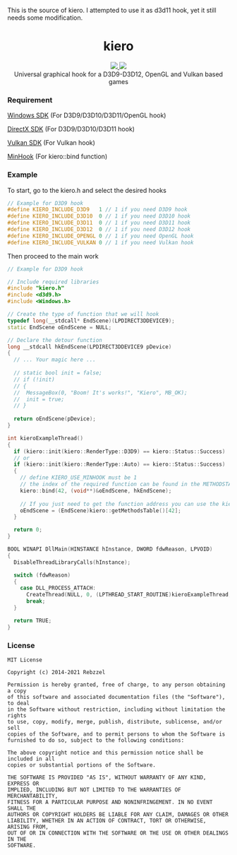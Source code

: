 This is the source of kiero. I attempted to use it as d3d11 hook, yet it still needs some modification.

<h1 align="center">kiero</h1>
<p align="center">
  <a href="https://github.com/Rebzzel/kiero/blob/master/LICENSE">
    <img src="https://img.shields.io/github/license/Rebzzel/kiero.svg?style=flat-square"/>
  </a>
  <a href="https://github.com/Rebzzel/kiero/stargazers">
    <img src="https://img.shields.io/github/stars/Rebzzel/kiero.svg?style=flat-square"/>
  </a>
  <br>
  Universal graphical hook for a D3D9-D3D12, OpenGL and Vulkan based games
</p>

### Requirement
[Windows SDK](https://www.microsoft.com/en-us/download/details.aspx?id=8279) (For D3D9/D3D10/D3D11/OpenGL hook)

[DirectX SDK](https://www.microsoft.com/en-us/download/details.aspx?id=4064) (For D3D9/D3D10/D3D11 hook)

[Vulkan SDK](https://www.lunarg.com/vulkan-sdk) (For Vulkan hook)

[MinHook](https://github.com/TsudaKageyu/minhook) (For kiero::bind function)

### Example
To start, go to the kiero.h and select the desired hooks
```C++
// Example for D3D9 hook
#define KIERO_INCLUDE_D3D9   1 // 1 if you need D3D9 hook
#define KIERO_INCLUDE_D3D10  0 // 1 if you need D3D10 hook
#define KIERO_INCLUDE_D3D11  0 // 1 if you need D3D11 hook
#define KIERO_INCLUDE_D3D12  0 // 1 if you need D3D12 hook
#define KIERO_INCLUDE_OPENGL 0 // 1 if you need OpenGL hook
#define KIERO_INCLUDE_VULKAN 0 // 1 if you need Vulkan hook
```

Then proceed to the main work
```C++
// Example for D3D9 hook

// Include required libraries
#include "kiero.h"
#include <d3d9.h>
#include <Windows.h>

// Create the type of function that we will hook
typedef long(__stdcall* EndScene)(LPDIRECT3DDEVICE9);
static EndScene oEndScene = NULL;

// Declare the detour function
long __stdcall hkEndScene(LPDIRECT3DDEVICE9 pDevice)
{
  // ... Your magic here ...
  
  // static bool init = false;
  // if (!init)
  // {
  //  MessageBox(0, "Boom! It's works!", "Kiero", MB_OK);
  //  init = true;
  // }
  
  return oEndScene(pDevice);
}

int kieroExampleThread()
{
  if (kiero::init(kiero::RenderType::D3D9) == kiero::Status::Success)
  // or
  if (kiero::init(kiero::RenderType::Auto) == kiero::Status::Success)
  {
    // define KIERO_USE_MINHOOK must be 1
    // the index of the required function can be found in the METHODSTABLE.txt
    kiero::bind(42, (void**)&oEndScene, hkEndScene);
    
    // If you just need to get the function address you can use the kiero::getMethodsTable function
    oEndScene = (EndScene)kiero::getMethodsTable()[42];
  }

  return 0;
}

BOOL WINAPI DllMain(HINSTANCE hInstance, DWORD fdwReason, LPVOID)
{
  DisableThreadLibraryCalls(hInstance);

  switch (fdwReason)
  {
    case DLL_PROCESS_ATTACH:
      CreateThread(NULL, 0, (LPTHREAD_START_ROUTINE)kieroExampleThread, NULL, 0, NULL);
      break;
  }

  return TRUE;
}

```

### License
```
MIT License

Copyright (c) 2014-2021 Rebzzel

Permission is hereby granted, free of charge, to any person obtaining a copy
of this software and associated documentation files (the "Software"), to deal
in the Software without restriction, including without limitation the rights
to use, copy, modify, merge, publish, distribute, sublicense, and/or sell
copies of the Software, and to permit persons to whom the Software is
furnished to do so, subject to the following conditions:

The above copyright notice and this permission notice shall be included in all
copies or substantial portions of the Software.

THE SOFTWARE IS PROVIDED "AS IS", WITHOUT WARRANTY OF ANY KIND, EXPRESS OR
IMPLIED, INCLUDING BUT NOT LIMITED TO THE WARRANTIES OF MERCHANTABILITY,
FITNESS FOR A PARTICULAR PURPOSE AND NONINFRINGEMENT. IN NO EVENT SHALL THE
AUTHORS OR COPYRIGHT HOLDERS BE LIABLE FOR ANY CLAIM, DAMAGES OR OTHER
LIABILITY, WHETHER IN AN ACTION OF CONTRACT, TORT OR OTHERWISE, ARISING FROM,
OUT OF OR IN CONNECTION WITH THE SOFTWARE OR THE USE OR OTHER DEALINGS IN THE
SOFTWARE.
```
